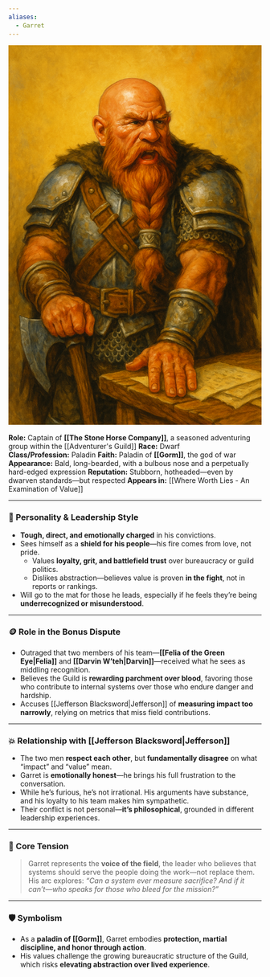 ```yaml
---
aliases:
  - Garret
---
```

![Garret Ironeye](garretironeye.png)

**Role:** Captain of  **[[The Stone Horse Company]]**, a seasoned adventuring group within the [[Adventurer's Guild]]
**Race:** Dwarf  
**Class/Profession:** Paladin
**Faith:** Paladin of **[[Gorm]]**, the god of war  
**Appearance:** Bald, long-bearded, with a bulbous nose and a perpetually hard-edged expression 
**Reputation:** Stubborn, hotheaded—even by dwarven standards—but respected
**Appears in:** [[Where Worth Lies - An Examination of Value]]

---

### 🧠 Personality & Leadership Style

- **Tough, direct, and emotionally charged** in his convictions.
- Sees himself as a **shield for his people**—his fire comes from love, not pride.
   - Values **loyalty, grit, and battlefield trust** over bureaucracy or guild politics.
   - Dislikes abstraction—believes value is proven **in the fight**, not in reports or rankings. 
- Will go to the mat for those he leads, especially if he feels they’re being **underrecognized or misunderstood**.

---

### 🪙 Role in the Bonus Dispute

- Outraged that two members of his team—**[[Felia of the Green Eye|Felia]]** and **[[Darvin W’teh|Darvin]]**—received what he sees as middling recognition.
- Believes the Guild is **rewarding parchment over blood**, favoring those who contribute to internal systems over those who endure danger and hardship.
- Accuses [[Jefferson Blacksword|Jefferson]] of **measuring impact too narrowly**, relying on metrics that miss field contributions.

---

### 💥 Relationship with [[Jefferson Blacksword|Jefferson]]

- The two men **respect each other**, but **fundamentally disagree** on what “impact” and “value” mean.
- Garret is **emotionally honest**—he brings his full frustration to the conversation.
- While he’s furious, he’s not irrational. His arguments have substance, and his loyalty to his team makes him sympathetic.
- Their conflict is not personal—**it’s philosophical**, grounded in different leadership experiences.

---

### 🧩 Core Tension

> Garret represents the **voice of the field**, the leader who believes that systems should serve the people doing the work—not replace them.  
> His arc explores: _“Can a system ever measure sacrifice? And if it can’t—who speaks for those who bleed for the mission?”_

---

### 🛡️ Symbolism

- As a **paladin of [[Gorm]]**, Garret embodies **protection, martial discipline, and honor through action**.
- His values challenge the growing bureaucratic structure of the Guild, which risks **elevating abstraction over lived experience**.
